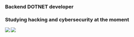 ### Backend DOTNET developer
### Studying hacking and cybersecurity at the moment

<!--
**MateusGatti/MateusGatti** is a ✨ _special_ ✨ repository because its `README.md` (this file) appears on your GitHub profile.

Here are some ideas to get you started:

- 🔭 I’m currently working on ...
- 🌱 I’m currently learning ...
- 👯 I’m looking to collaborate on ...
- 🤔 I’m looking for help with ...
- 💬 Ask me about ...
- 📫 How to reach me: ...
- 😄 Pronouns: ...
- ⚡ Fun fact: ...
-->
<a href="https://github.com/MateusGatti/github-readme-stats">
<img align="left" src="https://github-readme-stats.vercel.app/api?username=MateusGatti&theme=tokyonight&show_icons=true" />
</a>
<a href="https://github.com/MateusGatti/convoychat">
 <img align="left" src="https://github-readme-stats.vercel.app/api/top-langs/?username=MateusGatti&theme=tokyonight" />
</a>
